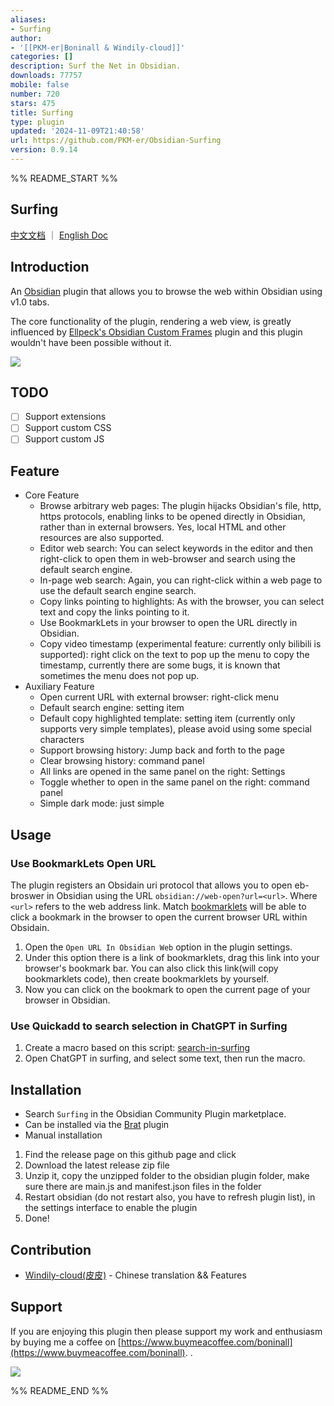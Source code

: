 ```yaml
---
aliases:
- Surfing
author:
- '[[PKM-er|Boninall & Windily-cloud]]'
categories: []
description: Surf the Net in Obsidian.
downloads: 77757
mobile: false
number: 720
stars: 475
title: Surfing
type: plugin
updated: '2024-11-09T21:40:58'
url: https://github.com/PKM-er/Obsidian-Surfing
version: 0.9.14
---
```


%% README_START %%

## Surfing

[中文文档](README-ZH.md) ｜ [English Doc](README.md)

## Introduction

An [Obsidian](https://obsidian.md/) plugin that allows you to browse the web within Obsidian using v1.0 tabs.

The core functionality of the plugin, rendering a web view, is greatly influenced
by [Ellpeck's Obsidian Custom Frames](https://github.com/Ellpeck/ObsidianCustomFrames) plugin and this plugin wouldn't
have been possible without it.

![](https://raw.githubusercontent.com/PKM-er/Obsidian-Surfing/HEAD/assets/obsidian-web-browser.png)

## TODO

- [ ] Support extensions
- [ ] Support custom CSS
- [ ] Support custom JS

## Feature

- Core Feature
	- Browse arbitrary web pages: The plugin hijacks Obsidian's file, http, https protocols, enabling links to be opened
	  directly in Obsidian, rather than in external browsers. Yes, local HTML and other resources are also supported.
	- Editor web search: You can select keywords in the editor and then right-click to open them in web-browser and
	  search using the default search engine.
	- In-page web search: Again, you can right-click within a web page to use the default search engine search.
	- Copy links pointing to highlights: As with the browser, you can select text and copy the links pointing to it.
	- Use BookmarkLets in your browser to open the URL directly in Obsidian.
	- Copy video timestamp (experimental feature: currently only bilibili is supported): right click on the text to pop
	  up the menu to copy the timestamp, currently there are some bugs, it is known that sometimes the menu does not pop
	  up.
- Auxiliary Feature
	- Open current URL with external browser: right-click menu
	- Default search engine: setting item
	- Default copy highlighted template: setting item (currently only supports very simple templates), please avoid
	  using some special characters
	- Support browsing history: Jump back and forth to the page
	- Clear browsing history: command panel
	- All links are opened in the same panel on the right: Settings
	- Toggle whether to open in the same panel on the right: command panel
	- Simple dark mode: just simple

## Usage

### Use BookmarkLets Open URL

The plugin registers an Obsidain uri protocol that allows you to open eb-broswer in Obsidian using the
URL `obsidian://web-open?url=<url>`. Where `<url>` refers to the web address link.
Match [bookmarklets](https://en.wikipedia.org/wiki/Bookmarklet) will be able to click a bookmark in the browser to open
the current browser URL within Obsidain.

1. Open the `Open URL In Obsidian Web` option in the plugin settings.
2. Under this option there is a link of bookmarklets, drag this link into your browser's bookmark bar. You can also
   click this link(will copy bookmarklets code), then create bookmarklets by yourself.
3. Now you can click on the bookmark to open the current page of your browser in Obsidian.

### Use Quickadd to search selection in ChatGPT in Surfing

1. Create a macro based on this
   script: [search-in-surfing](https://gist.github.com/Quorafind/c70c6c698feeed66465d59efc39e4e1c)
2. Open ChatGPT in surfing, and select some text, then run the macro.

## Installation

- Search `Surfing` in the Obsidian Community Plugin marketplace.
- Can be installed via the [Brat](https://github.com/TfTHacker/obsidian42-brat) plugin
- Manual installation

1. Find the release page on this github page and click
2. Download the latest release zip file
3. Unzip it, copy the unzipped folder to the obsidian plugin folder, make sure there are main.js and manifest.json files
   in the folder
4. Restart obsidian (do not restart also, you have to refresh plugin list), in the settings interface to enable the
   plugin
5. Done!

## Contribution

- [Windily-cloud(皮皮)](https://github.com/windily-cloud) - Chinese translation && Features

## Support

If you are enjoying this plugin then please support my work and enthusiasm by buying me a coffee
on [https://www.buymeacoffee.com/boninall](https://www.buymeacoffee.com/boninall).
.

<a href="https://www.buymeacoffee.com/boninall"><img src="https://img.buymeacoffee.com/button-api/?text=Buy me a coffee&emoji=&slug=boninall&button_colour=6495ED&font_colour=ffffff&font_family=Lato&outline_colour=000000&coffee_colour=FFDD00"></a>


%% README_END %%